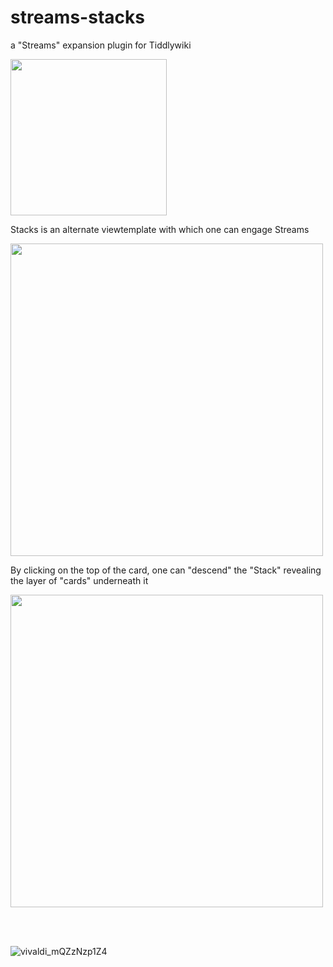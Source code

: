# streams-stacks
a "Streams" expansion plugin for Tiddlywiki



<img src="https://github.com/user-attachments/assets/100cf9fd-4e3c-457a-be9c-017744af0b9b" width="250" />

Stacks is an alternate viewtemplate with which one can engage Streams

<img src="https://github.com/user-attachments/assets/ac668dfb-a239-4073-b38c-1965132c35ac" width="500" />


By clicking on the top of the card, one can "descend" the "Stack" revealing the layer of "cards" underneath it


<img src="https://github.com/user-attachments/assets/ac6fdc8b-7d4d-414a-848d-2f26175d76f6" width="500" />

<br><br>

![vivaldi_mQZzNzp1Z4](https://github.com/user-attachments/assets/696abbef-2f20-4783-9914-ce2f9935dd4b)

